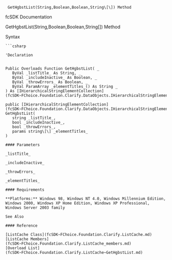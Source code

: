 ﻿     GetHgbstList(String,Boolean,Boolean,String\[\]) Method                                                   

fcSDK Documentation

GetHgbstList(String,Boolean,Boolean,String\[\]) Method

Syntax

```vbnet
```csharp

'Declaration
 

Public Overloads Function GetHgbstList( _
   ByVal _listTitle_ As String, _
   ByVal _includeInactive_ As Boolean, _
   ByVal _throwErrors_ As Boolean, _
   ByVal ParamArray _elementTitles_() As String _
) As [IHierarchicalStringElementCollection](fcSDK~FChoice.Foundation.Clarify.DataObjects.IHierarchicalStringElementCollection.md)

public [IHierarchicalStringElementCollection](fcSDK~FChoice.Foundation.Clarify.DataObjects.IHierarchicalStringElementCollection.md) GetHgbstList( 
   string _listTitle_,
   bool _includeInactive_,
   bool _throwErrors_,
   params string\[\] _elementTitles_
)

#### Parameters

_listTitle_

_includeInactive_

_throwErrors_

_elementTitles_

#### Requirements

**Platforms:** Windows 98, Windows NT 4.0, Windows Millennium Edition, Windows 2000, Windows XP Home Edition, Windows XP Professional, Windows Server 2003 family

See Also

#### Reference

[ListCache Class](fcSDK~FChoice.Foundation.Clarify.ListCache.md)  
[ListCache Members](fcSDK~FChoice.Foundation.Clarify.ListCache_members.md)  
[Overload List](fcSDK~FChoice.Foundation.Clarify.ListCache~GetHgbstList.md)